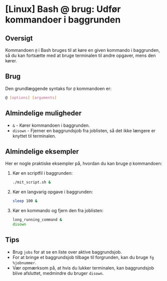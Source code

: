 # [Linux] Bash @ brug: Udfør kommandoer i baggrunden

## Oversigt
Kommandoen `@` i Bash bruges til at køre en given kommando i baggrunden, så du kan fortsætte med at bruge terminalen til andre opgaver, mens den kører.

## Brug
Den grundlæggende syntaks for `@` kommandoen er:
```bash
@ [options] [arguments]
```

## Almindelige muligheder
- `&` - Kører kommandoen i baggrunden.
- `disown` - Fjerner en baggrundsjob fra joblisten, så det ikke længere er knyttet til terminalen.

## Almindelige eksempler
Her er nogle praktiske eksempler på, hvordan du kan bruge `@` kommandoen:

1. Kør en scriptfil i baggrunden:
   ```bash
   ./mit_script.sh &
   ```

2. Kør en langvarig opgave i baggrunden:
   ```bash
   sleep 100 &
   ```

3. Kør en kommando og fjern den fra joblisten:
   ```bash
   long_running_command &
   disown
   ```

## Tips
- Brug `jobs` for at se en liste over aktive baggrundsjob.
- For at bringe et baggrundsjob tilbage til forgrunden, kan du bruge `fg %jobnummer`.
- Vær opmærksom på, at hvis du lukker terminalen, kan baggrundsjob blive afsluttet, medmindre du bruger `disown`.